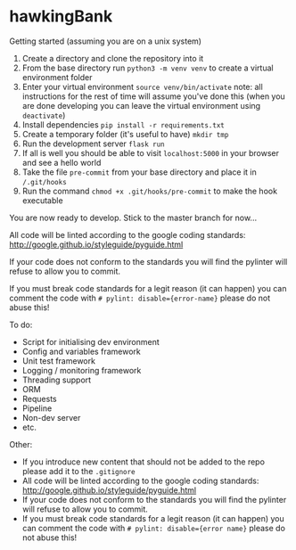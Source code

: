 # hawkingBank

Getting started (assuming you are on a unix system)

1. Create a directory and clone the repository into it
2. From the base directory run `python3 -m venv venv` to create a virtual environment folder
3. Enter your virtual environment `source venv/bin/activate` note: all instructions for the rest of time will assume 
you've done this (when you are done developing you can leave the virtual environment using `deactivate`)
4. Install dependencies `pip install -r requirements.txt`
5. Create a temporary folder (it's useful to have) `mkdir tmp`
5. Run the development server `flask run`
6. If all is well you should be able to visit `localhost:5000` in your browser and see a hello world
7. Take the file `pre-commit` from your base directory and place it in `/.git/hooks`
8. Run the command `chmod +x .git/hooks/pre-commit` to make the hook executable

You are now ready to develop. Stick to the master branch for now...

All code will be linted according to the google coding standards:
http://google.github.io/styleguide/pyguide.html

If your code does not conform to the standards you will find the pylinter will
refuse to allow you to commit. 

If you must break code standards for a legit reason (it can happen) you can comment the code 
with `# pylint: disable={error-name}` please do not abuse this!

To do:
* Script for initialising dev environment
* Config and variables framework
* Unit test framework
* Logging / monitoring framework
* Threading support
* ORM
* Requests
* Pipeline
* Non-dev server
* etc.

Other:
* If you introduce new content that should not be added to the repo please add it to the `.gitignore`
* All code will be linted according to the google coding standards:
http://google.github.io/styleguide/pyguide.html
* If your code does not conform to the standards you will find the pylinter will
refuse to allow you to commit. 
* If you must break code standards for a legit reason (it can happen) you can comment the code 
with `# pylint: disable={error name}` please do not abuse this!